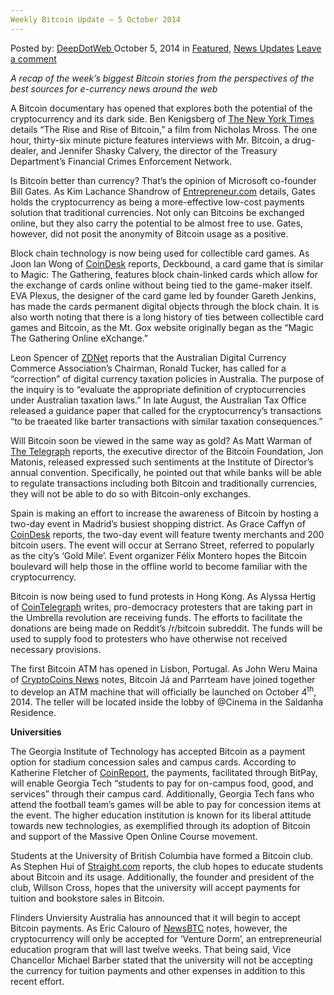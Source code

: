 ```yaml
---
Weekly Bitcoin Update – 5 October 2014
---
```

<article class="post-listing post-7302 post type-post status-publish format-standard has-post-thumbnail hentry  tag-1779 tag-bitcoin tag-october tag-update tag-weekly">
    <div class="post-inner">
        <span>Posted by: <a href="https://www.deepdotweb.com/author/admin/" title="">DeepDotWeb </a></span>
    <span>October 5, 2014</span>
    <span>in <a href="https://www.deepdotweb.com/category/deepdot-news/" rel="category tag">Featured</a>, <a href="https://www.deepdotweb.com/category/news-updates/" rel="category tag">News Updates</a></span>
    <span><a href="https://www.deepdotweb.com/2014/10/05/weekly-bitcoin-update-5-october-2014/#respond">Leave a comment</a></span>
    </p>
    <div class="clear"></div>
    <div class="entry">
    <p><em>A recap of the week&#8217;s biggest Bitcoin stories from the perspectives of the best sources for e-currency news around the web </em></p>
    <p>A Bitcoin documentary has opened that explores both the potential of the cryptocurrency and its dark side. Ben Kenigsberg of <a href="http://www.nytimes.com/2014/10/03/movies/the-rise-and-rise-of-bitcoin-from-nicholas-mross.html">The New York Times</a> details “The Rise and Rise of Bitcoin,” a film from Nicholas Mross. The one hour, thirty-six minute picture features interviews with Mr. Bitcoin, a drug-dealer, and Jennifer Shasky Calvery, the director of the Treasury Department&#8217;s Financial Crimes Enforcement Network.</p>
    <p>Is Bitcoin better than currency? That&#8217;s the opinion of Microsoft co-founder Bill Gates. As Kim Lachance Shandrow of <a href="http://www.entrepreneur.com/article/238103">Entrepreneur.com</a> details, Gates holds the cryptocurrency as being a more-effective low-cost payments solution that traditional currencies. Not only can Bitcoins be exchanged online, but they also carry the potential to be almost free to use. Gates, however, did not posit the anonymity of Bitcoin usage as a positive.</p>
    <p>Block chain technology is now being used for collectible card games. As Joon Ian Wong of <a href="http://www.coindesk.com/bitcoin-startup-brings-collectible-card-games-block-chain/">CoinDesk</a> reports, Deckbound, a card game that is similar to Magic: The Gathering, features block chain-linked cards which allow for the exchange of cards online without being tied to the game-maker itself. EVA Plexus, the designer of the card game led by founder Gareth Jenkins, has made the cards permanent digital objects through the block chain. It is also worth noting that there is a long history of ties between collectible card games and Bitcoin, as the Mt. Gox website originally began as the “Magic The Gathering Online eXchange.”</p>
    <p>Leon Spencer of <a href="http://www.zdnet.com/industry-calls-for-correction-of-australian-bitcoin-taxation-7000034277/">ZDNet</a> reports that the Australian Digital Currency Commerce Association&#8217;s Chairman, Ronald Tucker, has called for a “correction” of digital currency taxation policies in Australia. The purpose of the inquiry is to “evaluate the appropriate definition of cryptocurrencies under Australian taxation laws.” In late August, the Australian Tax Office released a guidance paper that called for the cryptocurrency&#8217;s transactions “to be traeated like barter transactions with similar taxation consequences.”</p>
    <p>Will Bitcoin soon be viewed in the same way as gold? As Matt Warman of <a href="http://www.telegraph.co.uk/technology/news/11138581/Bitcoin-will-become-the-new-gold.html">The Telegraph</a> reports, the executive director of the Bitcoin Foundation, Jon Matonis, released expressed such sentiments at the Institute of Director&#8217;s annual convention. Specifically, he pointed out that while banks will be able to regulate transactions including both Bitcoin and traditionally currencies, they will not be able to do so with Bitcoin-only exchanges.</p>
    <p>Spain is making an effort to increase the awareness of Bitcoin by hosting a two-day event in Madrid&#8217;s busiest shopping district. As Grace Caffyn of <a href="http://www.coindesk.com/spains-bitcoin-boulevard-aims-worlds-biggest-best/">CoinDesk</a> reports, the two-day event will feature twenty merchants and 200 bitcoin users. The event will occur at Serrano Street, referred to popularly as the city&#8217;s &#8216;Gold Mile&#8217;. Event organizer Félix Montero hopes the Bitcoin boulevard will help those in the offline world to become familiar with the cryptocurrency.</p>
    <p>Bitcoin is now being used to fund protests in Hong Kong. As Alyssa Hertig of <a href="http://cointelegraph.com/news/112677/you-can-now-fund-the-hong-kong-protesters-with-bitcoin">CoinTelegraph</a> writes, pro-democracy protesters that are taking part in the Umbrella revolution are receiving funds. The efforts to facilitate the donations are being made on Reddit&#8217;s /r/bitcoin subreddit. The funds will be used to supply food to protesters who have otherwise not received necessary provisions.</p>
    <p>The first Bitcoin ATM has opened in Lisbon, Portugal. As John Weru Maina of <a href="https://www.cryptocoinsnews.com/lisbon-portugal-gets-first-bitcoin-atm-from-bitcoin-ja-partteam/">CryptoCoins News</a> notes, Bitcoin Já and Parrteam have joined together to develop an ATM machine that will officially be launched on October 4<sup>th</sup>, 2014. The teller will be located inside the lobby of @Cinema in the Saldanha Residence.</p>
    <p><strong>Universities</strong></p>
    <p>The Georgia Institute of Technology has accepted Bitcoin as a payment option for stadium concession sales and campus cards. According to Katherine Fletcher of <a href="https://coinreport.net/georgia-tech-adds-bitcoin-payment-option-stadium-concession-sales-campus-cards/">CoinReport</a>, the payments, facilitated through BitPay, will enable Georgia Tech “students to pay for on-campus food, good, and services” through their campus card. Additionally, Georgia Tech fans who attend the football team&#8217;s games will be able to pay for concession items at the event. The higher education institution is known for its liberal attitude towards new technologies, as exemplified through its adoption of Bitcoin and support of the Massive Open Online Course movement.</p>
    <p>Students at the University of British Columbia have formed a Bitcoin club. As Stephen Hui of <a href="http://www.straight.com/life/742421/university-british-columbia-students-form-bitcoin-club">Straight.com</a> reports, the club hopes to educate students about Bitcoin and its usage. Additionally, the founder and president of the club, Willson Cross, hopes that the university will accept payments for tuition and bookstore sales in Bitcoin.</p>
    <p>Flinders Unviersity Australia has announced that it will begin to accept Bitcoin payments. As Eric Calouro of <a href="http://newsbtc.com/2014/10/03/flinders-university-accepting-bitcoin-entrepreneurial-program/">NewsBTC</a> notes, however, the cryptocurrency will only be accepted for &#8216;Venture Dorm&#8217;, an entrepreneurial education program that will last twelve weeks. That being said, Vice Chancellor Michael Barber stated that the university will not be accepting the currency for tuition payments and other expenses in addition to this recent effort.</p>
    </div>
    <span style="display:none"><a href="https://www.deepdotweb.com/tag/2014/" rel="tag">2014</a> <a href="https://www.deepdotweb.com/tag/bitcoin/" rel="tag">bitcoin</a> <a href="https://www.deepdotweb.com/tag/october/" rel="tag">october</a> <a href="https://www.deepdotweb.com/tag/update/" rel="tag">update</a> <a href="https://www.deepdotweb.com/tag/weekly/" rel="tag">weekly</a></span> <span style="display:none" class="updated">2014-10-05</span>
    <div style="display:none" class="vcard author" itemprop="author" itemscope itemtype="http://schema.org/Person"><strong class="fn" itemprop="name"><a href="https://www.deepdotweb.com/author/admin/" title="Posts by DeepDotWeb" rel="author">DeepDotWeb</a></strong></div>
    </div>
</article>

